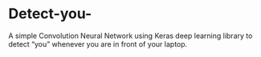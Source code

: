 # Detect-you-
 A simple Convolution Neural Network using Keras deep learning library to detect “you” whenever you are in front of your laptop.
